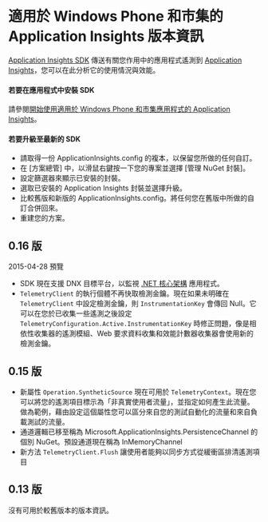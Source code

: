 <properties 
	pageTitle="Application Insights 的版本資訊" 
	description="最新的更新。" 
	services="application-insights" 
    documentationCenter=""
	authors="alancameronwills" 
	manager="douge"/>
<tags 
	ms.service="application-insights" 
	ms.workload="tbd" 
	ms.tgt_pltfrm="ibiza" 
	ms.devlang="na" 
	ms.topic="article" 
	ms.date="06/18/2015" 
	ms.author="sergkanz"/>
 
# 適用於 Windows Phone 和市集的 Application Insights 版本資訊

[Application Insights SDK](app-insights-windows-get-started.md) 傳送有關您作用中的應用程式遙測到 [Application Insights](http://azure.microsoft.com/services/application-insights/)，您可以在此分析它的使用情況與效能。


#### 若要在應用程式中安裝 SDK

請參閱[開始使用適用於 Windows Phone 和市集應用程式的 Application Insights](app-insights-windows-get-started.md)。

#### 若要升級至最新的 SDK 

* 請取得一份 ApplicationInsights.config 的複本，以保留您所做的任何自訂。
* 在 [方案總管] 中，以滑鼠右鍵按一下您的專案並選擇 [管理 NuGet 封裝]。
* 設定篩選器來顯示已安裝的封裝。 
* 選取已安裝的 Application Insights 封裝並選擇升級。
* 比較舊版和新版的 ApplicationInsights.config。將任何您在舊版中所做的自訂合併回來。
* 重建您的方案。


## 0\.16 版 

2015-04-28 預覽

- SDK 現在支援 DNX 目標平台，以監視 [.NET 核心架構](http://www.dotnetfoundation.org/NETCore5) 應用程式。
- ```TelemetryClient``` 的執行個體不再快取檢測金鑰。現在如果未明確在 ```TelemetryClient``` 中設定檢測金鑰，則 ```InstrumentationKey``` 會傳回 Null。它可以在您於已收集一些遙測之後設定 ```TelemetryConfiguration.Active.InstrumentationKey``` 時修正問題，像是相依性收集器的遙測模組、Web 要求資料收集和效能計數器收集器會使用新的檢測金鑰。

## 0\.15 版

- 新屬性 ```Operation.SyntheticSource``` 現在可用於 ```TelemetryContext```。現在您可以將您的遙測項目標示為「非真實使用者流量」，並指定如何產生此流量。做為範例，藉由設定這個屬性您可以區分來自您的測試自動化的流量和來自負載測試的流量。
- 通道邏輯已移至稱為 Microsoft.ApplicationInsights.PersistenceChannel 的個別 NuGet。預設通道現在稱為 InMemoryChannel
- 新方法 ```TelemetryClient.Flush``` 讓使用者能夠以同步方式從緩衝區排清遙測項目

## 0\.13 版

沒有可用於較舊版本的版本資訊。

<!---HONumber=58-->